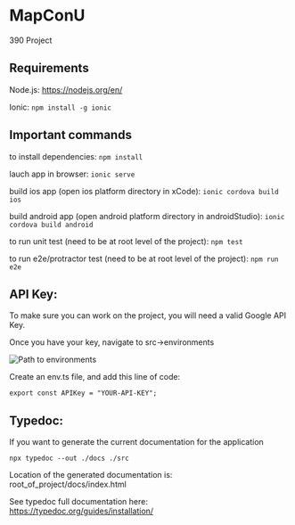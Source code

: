 # MapConU

390 Project

## Requirements

Node.js: https://nodejs.org/en/

Ionic: `npm install -g ionic`

## Important commands

to install dependencies:
`npm install`

lauch app in browser:
`ionic serve`

build ios app (open ios platform directory in xCode):
`ionic cordova build ios`

build android app (open android platform directory in androidStudio):
`ionic cordova build android`

to run unit test (need to be at root level of the project):
`npm test`

to run e2e/protractor test (need to be at root level of the project):
`npm run e2e`

## API Key:

To make sure you can work on the project, you will need a valid Google API Key.

Once you have your key, navigate to src->environments

![Path to environments](https://i.ibb.co/w7T2MxH/Selection-003.png)

Create an env.ts file, and add this line of code:

`export const APIKey = "YOUR-API-KEY";`


## Typedoc:

If you want to generate the current documentation for the application

`npx typedoc --out ./docs ./src`

Location of the generated documentation is: root_of_project/docs/index.html

See typedoc full documentation here: https://typedoc.org/guides/installation/
